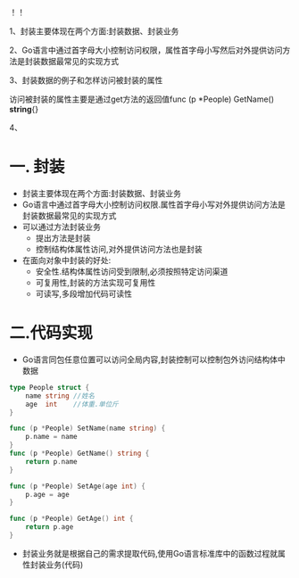 ！！

1、封装主要体现在两个方面:封装数据、封装业务

2、Go语言中通过首字母大小控制访问权限，属性首字母小写然后对外提供访问方法是封装数据最常见的实现方式

3、封装数据的例子和怎样访问被封装的属性

访问被封装的属性主要是通过get方法的返回值func  (p *People)  GetName()  **string**{}

4、







# 一. 封装

* 封装主要体现在两个方面:封装数据、封装业务
* Go语言中通过首字母大小控制访问权限.属性首字母小写对外提供访问方法是封装数据最常见的实现方式
* 可以通过方法封装业务
  * 提出方法是封装
  * 控制结构体属性访问,对外提供访问方法也是封装
* 在面向对象中封装的好处:
  * 安全性.结构体属性访问受到限制,必须按照特定访问渠道
  * 可复用性,封装的方法实现可复用性
  * 可读写,多段增加代码可读性

# 二.代码实现
* Go语言同包任意位置可以访问全局内容,封装控制可以控制包外访问结构体中数据
```go
type People struct {
	name string //姓名
	age  int    //体重.单位斤
}

func (p *People) SetName(name string) {
	p.name = name
}
func (p *People) GetName() string {
	return p.name
}

func (p *People) SetAge(age int) {
	p.age = age
}

func (p *People) GetAge() int {
	return p.age
}
```
* 封装业务就是根据自己的需求提取代码,使用Go语言标准库中的函数过程就属性封装业务(代码)